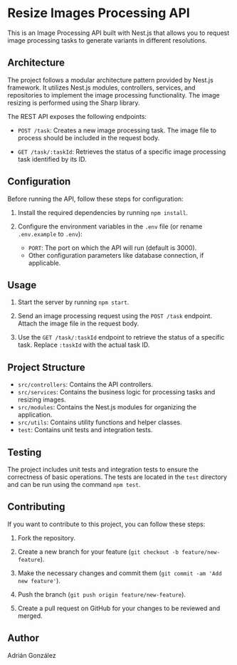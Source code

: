 # Resize Images Processing API

This is an Image Processing API built with Nest.js that allows you to request image processing tasks to generate variants in different resolutions.

## Architecture

The project follows a modular architecture pattern provided by Nest.js framework. It utilizes Nest.js modules, controllers, services, and repositories to implement the image processing functionality. The image resizing is performed using the Sharp library.

The REST API exposes the following endpoints:

- `POST /task`: Creates a new image processing task. The image file to process should be included in the request body.

- `GET /task/:taskId`: Retrieves the status of a specific image processing task identified by its ID.

## Configuration

Before running the API, follow these steps for configuration:

1. Install the required dependencies by running `npm install`.

2. Configure the environment variables in the `.env` file (or rename `.env.example` to `.env`):
   - `PORT`: The port on which the API will run (default is 3000).
   - Other configuration parameters like database connection, if applicable.

## Usage

1. Start the server by running `npm start`.

2. Send an image processing request using the `POST /task` endpoint. Attach the image file in the request body.

3. Use the `GET /task/:taskId` endpoint to retrieve the status of a specific task. Replace `:taskId` with the actual task ID.

## Project Structure

- `src/controllers`: Contains the API controllers.
- `src/services`: Contains the business logic for processing tasks and resizing images.
- `src/modules`: Contains the Nest.js modules for organizing the application.
- `src/utils`: Contains utility functions and helper classes.
- `test`: Contains unit tests and integration tests.

## Testing

The project includes unit tests and integration tests to ensure the correctness of basic operations. The tests are located in the `test` directory and can be run using the command `npm test`.

## Contributing

If you want to contribute to this project, you can follow these steps:

1. Fork the repository.

2. Create a new branch for your feature (`git checkout -b feature/new-feature`).

3. Make the necessary changes and commit them (`git commit -am 'Add new feature'`).

4. Push the branch (`git push origin feature/new-feature`).

5. Create a pull request on GitHub for your changes to be reviewed and merged.

## Author

Adrián González